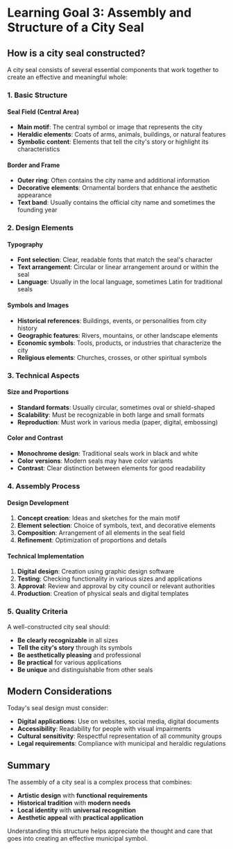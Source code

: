 # Learning Goal 3: Assembly and Structure of a City Seal

## How is a city seal constructed?

A city seal consists of several essential components that work together to create an effective and meaningful whole:

### 1. **Basic Structure**

#### **Seal Field (Central Area)**
- **Main motif**: The central symbol or image that represents the city
- **Heraldic elements**: Coats of arms, animals, buildings, or natural features
- **Symbolic content**: Elements that tell the city's story or highlight its characteristics

#### **Border and Frame**
- **Outer ring**: Often contains the city name and additional information
- **Decorative elements**: Ornamental borders that enhance the aesthetic appearance
- **Text band**: Usually contains the official city name and sometimes the founding year

### 2. **Design Elements**

#### **Typography**
- **Font selection**: Clear, readable fonts that match the seal's character
- **Text arrangement**: Circular or linear arrangement around or within the seal
- **Language**: Usually in the local language, sometimes Latin for traditional seals

#### **Symbols and Images**
- **Historical references**: Buildings, events, or personalities from city history
- **Geographic features**: Rivers, mountains, or other landscape elements
- **Economic symbols**: Tools, products, or industries that characterize the city
- **Religious elements**: Churches, crosses, or other spiritual symbols

### 3. **Technical Aspects**

#### **Size and Proportions**
- **Standard formats**: Usually circular, sometimes oval or shield-shaped
- **Scalability**: Must be recognizable in both large and small formats
- **Reproduction**: Must work in various media (paper, digital, embossing)

#### **Color and Contrast**
- **Monochrome design**: Traditional seals work in black and white
- **Color versions**: Modern seals may have color variants
- **Contrast**: Clear distinction between elements for good readability

### 4. **Assembly Process**

#### **Design Development**
1. **Concept creation**: Ideas and sketches for the main motif
2. **Element selection**: Choice of symbols, text, and decorative elements
3. **Composition**: Arrangement of all elements in the seal field
4. **Refinement**: Optimization of proportions and details

#### **Technical Implementation**
1. **Digital design**: Creation using graphic design software
2. **Testing**: Checking functionality in various sizes and applications
3. **Approval**: Review and approval by city council or relevant authorities
4. **Production**: Creation of physical seals and digital templates

### 5. **Quality Criteria**

A well-constructed city seal should:
- **Be clearly recognizable** in all sizes
- **Tell the city's story** through its symbols
- **Be aesthetically pleasing** and professional
- **Be practical** for various applications
- **Be unique** and distinguishable from other seals

## Modern Considerations

Today's seal design must consider:
- **Digital applications**: Use on websites, social media, digital documents
- **Accessibility**: Readability for people with visual impairments
- **Cultural sensitivity**: Respectful representation of all community groups
- **Legal requirements**: Compliance with municipal and heraldic regulations

## Summary

The assembly of a city seal is a complex process that combines:
- **Artistic design** with **functional requirements**
- **Historical tradition** with **modern needs**
- **Local identity** with **universal recognition**
- **Aesthetic appeal** with **practical application**

Understanding this structure helps appreciate the thought and care that goes into creating an effective municipal symbol.
